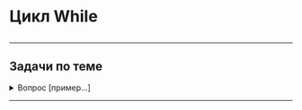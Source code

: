 # Цикл While

##


---

## Задачи по теме

<details>
<summary>Вопрос [пример...]</summary>

Ответ
</details>

---
